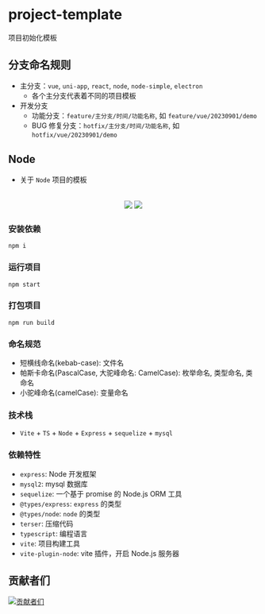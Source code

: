 # project-template

项目初始化模板

## 分支命名规则

- 主分支：`vue`, `uni-app`, `react`, `node`, `node-simple`, `electron`
  - 各个主分支代表着不同的项目模板
- 开发分支
  - 功能分支：`feature/主分支/时间/功能名称`, 如 `feature/vue/20230901/demo`
  - BUG 修复分支：`hotfix/主分支/时间/功能名称`, 如 `hotfix/vue/20230901/demo`

## Node

- 关于 `Node` 项目的模板

<h2 align="center">
  <a href="https://gitee.com/biaovorg/project-template/tree/node"><img src="https://img.shields.io/badge/version-v1.1.13-blue" /></a>
  <a href="https://gitee.com/biaovorg/project-template/blob/node/LICENSE"><img src="https://img.shields.io/badge/license-MIT-green" /></a>
</h2>

### 安装依赖

```Basic
npm i
```

### 运行项目

```Basic
npm start
```

### 打包项目

```Basic
npm run build
```

### 命名规范

- 短横线命名(kebab-case): 文件名
- 帕斯卡命名(PascalCase, 大驼峰命名: CamelCase): 枚举命名, 类型命名, 类命名
- 小驼峰命名(camelCase): 变量命名

### 技术栈

- `Vite` + `TS` + `Node` + `Express` + `sequelize` + `mysql`

### 依赖特性

- `express`: Node 开发框架
- `mysql2`: mysql 数据库
- `sequelize`: 一个基于 promise 的 Node.js ORM 工具
- `@types/express`: `express` 的类型
- `@types/node`: `node` 的类型
- `terser`: 压缩代码
- `typescript`: 编程语言
- `vite`: 项目构建工具
- `vite-plugin-node`: vite 插件，开启 Node.js 服务器

## 贡献者们

[![贡献者们](https://contrib.rocks/image?repo=biaov/project-template)](https://github.com/biaov/project-template/graphs/contributors)
